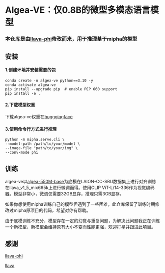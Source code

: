 # Algea-VE：仅0.8B的微型多模态语言模型 

### 本仓库是由[llava-phi](https://github.com/zhuyiche/llava-phi/tree/main)修改而来，用于推理基于mipha的模型 


## 安装 
#### 1.创建环境并安装需要的包 
    
    conda create -n algea-ve python==3.10 -y
    conda activate algea-ve
    pip install --upgrade pip  # enable PEP 660 support
    pip install -e .

#### 2.下载模型权重 

下载algea-ve权重在[hugggingface](https://huggingface.co/PhelixZhen/Algea-VE/tree/main)

#### 3.使用命令行方式进行推理 

    python -m mipha.serve.cli \
    --model-path /path/to/your/model \
    --image-file "path/to/your/img" \
    --conv-mode phi


## 训练 
algea-ve以[algea-550M-base](https://huggingface.co/PhelixZhen/Algae-550M-base)为底模在LAION-CC-SBU数据集上进行对齐训练在llava_v1_5_mix665k上进行微调而得。使用CLIP ViT-L/14-336作为视觉编码器。模型非常小，微调仅需要32GB显存，推理只需3GB显存。

如果你想使用mipha训练自己的模型但遇到了一些困难，此仓库保留了训练时期修改过mipha原项目的代码，希望对你有帮助。

由于底模训练不充分，模型存在一定的幻觉与重复问题，为解决此问题我正在训练一个新模型，新模型会维持原有大小不变而性能更强，欢迎打星并跟进此项目。


## 感谢 

[llava-phi](https://github.com/zhuyiche/llava-phi/tree/main)

[llava](https://github.com/haotian-liu/LLaVA)
